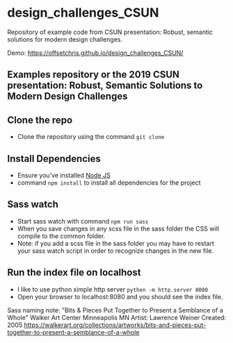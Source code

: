 # design_challenges_CSUN
Repository of example code from CSUN presentation: Robust, semantic solutions for modern design challenges.

Demo: https://offsetchris.github.io/design_challenges_CSUN/


## Examples repository or the 2019 CSUN presentation: Robust, Semantic Solutions to Modern Design Challenges



## Clone the repo
  * Clone the repository using the command `git clone`

## Install Dependencies
  * Ensure you've installed [Node JS](https://nodejs.org/en/)
  * command `npm install` to install all dependencies for the project

## Sass watch
  * Start sass watch with command `npm run sass`
  * When you save changes in any scss file in the sass folder the CSS will compile to the common folder.
  * Note: if you add a scss file in the sass folder you may have to restart your sass watch script in order to recognize changes in the new file.

## Run the index file on localhost
  * I like to use python simple http server `python -m http.server 8080`
  * Open your browser to localhost:8080 and you should see the index file.




Sass naming note:
"Bits & Pieces Put Together to Present a Semblance of a Whole"
  Walker Art Center Minneapolis MN 
  Artist: Lawrence Weiner 
  Created: 2005
  https://walkerart.org/collections/artworks/bits-and-pieces-put-together-to-present-a-semblance-of-a-whole
